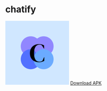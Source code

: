 # chatify
<img src="https://github.com/adityawalture/Chatify/blob/main/assets/Chatify_logo.png" alt="Logo" width="200" height="200">
<a href="https://drive.google.com/file/d/1XqGO74uwajbFQymqgfXHAaW7C2Xi1tEa/view?usp=sharing">Download APK</a>


